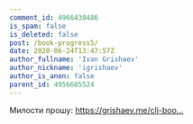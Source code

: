 ```yaml
---
comment_id: 4966430486
is_spam: false
is_deleted: false
post: /book-progress5/
date: 2020-06-24T13:47:57Z
author_fullname: 'Ivan Grishaev'
author_nickname: 'igrishaev'
author_is_anon: false
parent_id: 4956685524
---
```


<p>Милости прошу: <a href="https://grishaev.me/clj-book-preorder/" rel="nofollow noopener" title="https://grishaev.me/clj-book-preorder/">https://grishaev.me/clj-boo...</a></p>
